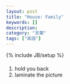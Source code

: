 ```yaml
---
layout: post
title: "House: Family"
keywords: []
description: 
category: "言葉"
tags: ["英語"]
---
```

{% include JB/setup %}


####
1. hold you back
2. laminate the picture
